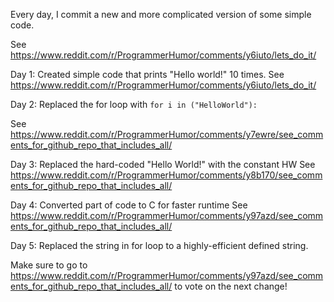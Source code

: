 Every day, I commit a new and more complicated version of some simple code. 

See https://www.reddit.com/r/ProgrammerHumor/comments/y6iuto/lets_do_it/

Day 1:
Created simple code that prints "Hello world!" 10 times.
See https://www.reddit.com/r/ProgrammerHumor/comments/y6iuto/lets_do_it/

Day 2:
Replaced the for loop with ```for i in ("HelloWorld"):```

See https://www.reddit.com/r/ProgrammerHumor/comments/y7ewre/see_comments_for_github_repo_that_includes_all/

Day 3:
Replaced the hard-coded "Hello World!" with the constant HW
See https://www.reddit.com/r/ProgrammerHumor/comments/y8b170/see_comments_for_github_repo_that_includes_all/

Day 4:
Converted part of code to C for faster runtime
See https://www.reddit.com/r/ProgrammerHumor/comments/y97azd/see_comments_for_github_repo_that_includes_all/

Day 5:
Replaced the string in for loop to a highly-efficient defined string.

Make sure to go to https://www.reddit.com/r/ProgrammerHumor/comments/y97azd/see_comments_for_github_repo_that_includes_all/ to vote on the next change!
